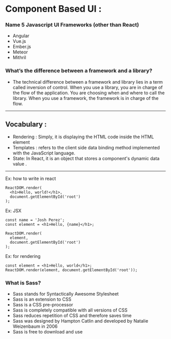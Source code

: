 # Component Based UI : 

###  Name 5 Javascript UI Frameworks (other than React)

- Angular
- Vue.js
- Ember.js
- Meteor
- Mithril

### What’s the difference between a framework and a library? 
-  The technical difference between a framework and library lies in a term called inversion of control. When you use a library, you are in charge of the flow of the application. You are choosing when and where to call the library. When you use a framework, the framework is in charge of the flow. 

---
## Vocabulary : 
- Rendering : Simply, it is displaying the HTML code inside the HTML element 
- Templates : refers to the client side data binding method implemented with the JavaScript language. 
- State: In React, it is an object that stores a component's dynamic data value .   

---

 Ex: how to write in react 
```
ReactDOM.render(
  <h1>Hello, world!</h1>,
  document.getElementById('root')
);
```

Ex: JSX 
```
const name = 'Josh Perez';
const element = <h1>Hello, {name}</h1>;

ReactDOM.render(
  element,
  document.getElementById('root')
);
```

Ex: for rendering 
```
const element = <h1>Hello, world</h1>;
ReactDOM.render(element, document.getElementById('root'));
```

### What is Sass? 
- Sass stands for Syntactically Awesome Stylesheet
- Sass is an extension to CSS
- Sass is a CSS pre-processor
- Sass is completely compatible with all versions of CSS
- Sass reduces repetition of CSS and therefore saves time
- Sass was designed by Hampton Catlin and developed by Natalie Weizenbaum in 2006
- Sass is free to download and use